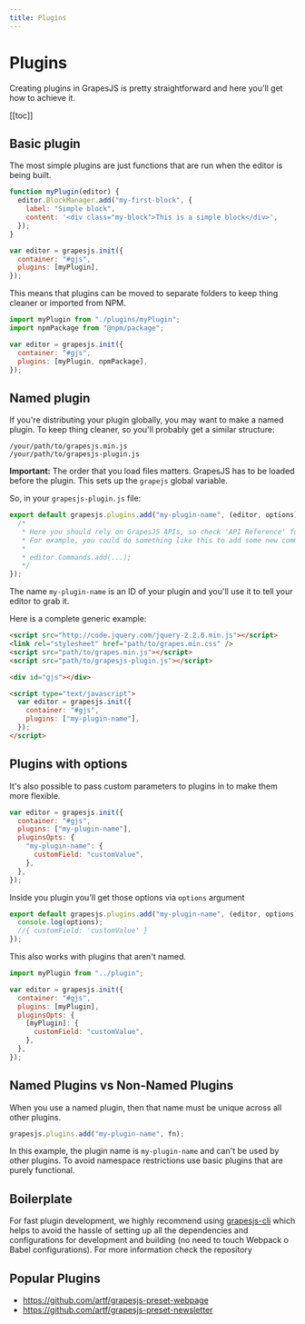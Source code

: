 ```yaml
---
title: Plugins
---
```


# Plugins

Creating plugins in GrapesJS is pretty straightforward and here you'll get how to achieve it.

[[toc]]

## Basic plugin

The most simple plugins are just functions that are run when the editor is being built.

```js
function myPlugin(editor) {
  editor.BlockManager.add("my-first-block", {
    label: "Simple block",
    content: '<div class="my-block">This is a simple block</div>',
  });
}

var editor = grapesjs.init({
  container: "#gjs",
  plugins: [myPlugin],
});
```

This means that plugins can be moved to separate folders to keep thing cleaner or imported from NPM.

```js
import myPlugin from "./plugins/myPlugin";
import npmPackage from "@npm/package";

var editor = grapesjs.init({
  container: "#gjs",
  plugins: [myPlugin, npmPackage],
});
```

## Named plugin

If you're distributing your plugin globally, you may want to make a named plugin. To keep thing cleaner, so you'll probably get a similar structure:

```
/your/path/to/grapesjs.min.js
/your/path/to/grapesjs-plugin.js
```

**Important:** The order that you load files matters. GrapesJS has to be loaded before the plugin. This sets up the `grapejs` global variable.

So, in your `grapesjs-plugin.js` file:

```js
export default grapesjs.plugins.add("my-plugin-name", (editor, options) => {
  /*
   * Here you should rely on GrapesJS APIs, so check 'API Reference' for more info
   * For example, you could do something like this to add some new command:
   *
   * editor.Commands.add(...);
   */
});
```

The name `my-plugin-name` is an ID of your plugin and you'll use it to tell your editor to grab it.

Here is a complete generic example:

```html
<script src="http://code.jquery.com/jquery-2.2.0.min.js"></script>
<link rel="stylesheet" href="path/to/grapes.min.css" />
<script src="path/to/grapes.min.js"></script>
<script src="path/to/grapesjs-plugin.js"></script>

<div id="gjs"></div>

<script type="text/javascript">
  var editor = grapesjs.init({
    container: "#gjs",
    plugins: ["my-plugin-name"],
  });
</script>
```

## Plugins with options

It's also possible to pass custom parameters to plugins in to make them more flexible.

```js
var editor = grapesjs.init({
  container: "#gjs",
  plugins: ["my-plugin-name"],
  pluginsOpts: {
    "my-plugin-name": {
      customField: "customValue",
    },
  },
});
```

Inside you plugin you'll get those options via `options` argument

```js
export default grapesjs.plugins.add("my-plugin-name", (editor, options) => {
  console.log(options);
  //{ customField: 'customValue' }
});
```

This also works with plugins that aren't named.

```js
import myPlugin from "../plugin";

var editor = grapesjs.init({
  container: "#gjs",
  plugins: [myPlugin],
  pluginsOpts: {
    [myPlugin]: {
      customField: "customValue",
    },
  },
});
```

## Named Plugins vs Non-Named Plugins

When you use a named plugin, then that name must be unique across all other plugins.

```js
grapesjs.plugins.add("my-plugin-name", fn);
```

In this example, the plugin name is `my-plugin-name` and can't be used by other plugins. To avoid namespace restrictions use basic plugins that are purely functional.

## Boilerplate

For fast plugin development, we highly recommend using [grapesjs-cli](https://github.com/artf/grapesjs-cli) which helps to avoid the hassle of setting up all the dependencies and configurations for development and building (no need to touch Webpack o Babel configurations). For more information check the repository

## Popular Plugins

- https://github.com/artf/grapesjs-preset-webpage
- https://github.com/artf/grapesjs-preset-newsletter
